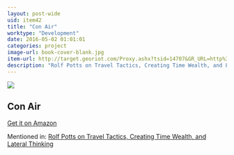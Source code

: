 ```yaml
---
layout: post-wide
uid: item42
title: "Con Air"
worktype: "Development"
date: 2016-05-02 01:01:01
categories: project
image-url: book-cover-blank.jpg
item-url: http://target.georiot.com/Proxy.ashx?tsid=14707&GR_URL=http%3A%2F%2Fwww.amazon.com%2FCon-Air-Nicolas-Cage%2Fdp%2FB004DMTCNM%2F
description: "Rolf Potts on Travel Tactics, Creating Time Wealth, and Lateral Thinking"
---
```

<a href="http://target.georiot.com/Proxy.ashx?tsid=14707&GR_URL=http%3A%2F%2Fwww.amazon.com%2FCon-Air-Nicolas-Cage%2Fdp%2FB004DMTCNM%2F" target="blank"><img src="../../../../img/thumbs/book-cover-blank.jpg" class="prod-img"></a>
<h2>Con Air</h2>
<p><a href="http://target.georiot.com/Proxy.ashx?tsid=14707&GR_URL=http%3A%2F%2Fwww.amazon.com%2FCon-Air-Nicolas-Cage%2Fdp%2FB004DMTCNM%2F" target="blank">Get it on Amazon</a><p>
<p>Mentioned in: <a href="http://fourhourworkweek.com/2014/11/04/rolf-potts/" target="blank">Rolf Potts on Travel Tactics, Creating Time Wealth, and Lateral Thinking</a></p>
